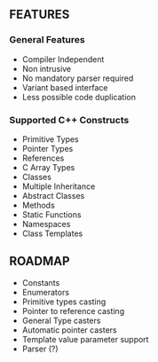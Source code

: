 ## FEATURES ##
### General Features ##
- Compiler Independent
- Non intrusive
- No mandatory parser required
- Variant based interface
- Less possible code duplication

### Supported C++ Constructs ###
- Primitive Types
- Pointer Types
- References
- C Array Types
- Classes
- Multiple Inheritance
- Abstract Classes
- Methods
- Static Functions
- Namespaces
- Class Templates

## ROADMAP ##
- Constants
- Enumerators
- Primitive types casting
- Pointer to reference casting
- General Type casters
- Automatic pointer casters
- Template value parameter support
- Parser (?)
